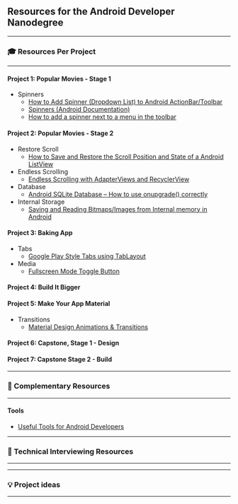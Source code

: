 ## Resources for the Android Developer Nanodegree

----

### 🎓 Resources Per Project

----

#### Project 1: Popular Movies - Stage 1

- Spinners
   - [How to Add Spinner (Dropdown List) to Android ActionBar/Toolbar](http://www.viralandroid.com/2016/03/how-to-add-spinner-dropdown-list-to-android-actionbar-toolbar.html)
   - [Spinners (Android Documentation)](https://developer.android.com/guide/topics/ui/controls/spinner.html)
   - [How to add a spinner next to a menu in the toolbar
](https://stackoverflow.com/questions/37250397/how-to-add-a-spinner-next-to-a-menu-in-the-toolbar)

#### Project 2: Popular Movies - Stage 2

- Restore Scroll
   - [How to Save and Restore the Scroll Position and State of a Android ListView](https://futurestud.io/tutorials/how-to-save-and-restore-the-scroll-position-and-state-of-a-android-listview)
- Endless Scrolling
   - [Endless Scrolling with AdapterViews and RecyclerView](https://github.com/codepath/android_guides/wiki/Endless-Scrolling-with-AdapterViews-and-RecyclerView)
- Database
   - [Android SQLite Database – How to use onupgrade() correctly](https://riggaroo.co.za/android-sqlite-database-use-onupgrade-correctly/)
- Internal Storage
    - [Saving and Reading Bitmaps/Images from Internal memory in Android
](https://stackoverflow.com/questions/17674634/saving-and-reading-bitmaps-images-from-internal-memory-in-android)

#### Project 3: Baking App

   - Tabs
     - [Google Play Style Tabs using TabLayout](https://guides.codepath.com/android/google-play-style-tabs-using-tablayout#sliding-tabs-layout)
- Media
    - [Fullscreen Mode Toggle Button](https://geoffledak.com/blog/2017/09/11/how-to-add-a-fullscreen-toggle-button-to-exoplayer-in-android/)

#### Project 4: Build It Bigger

#### Project 5: Make Your App Material

 - Transitions
   - [Material Design Animations & Transitions](http://lgvalle.xyz/2015/06/07/material-animations/)

#### Project 6: Capstone, Stage 1 - Design

#### Project 7: Capstone Stage 2 - Build     


----

### 🔧 Complementary Resources

----

#### Tools

- [Useful Tools for Android Developers](https://github.com/popnfresh234/udacity_android_resources)

-----

### 💬 Technical Interviewing Resources

----

----

### 💡 Project ideas

----

